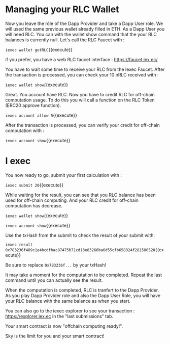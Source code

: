
# Managing your RLC Wallet
Now you leave the rôle of the Dapp Provider and take a Dapp User role.
We will used the same previous wallet already filled in ETH.
As a Dapp User you will need RLC.
You can with the wallet show command that the your RLC balances is currently null.
Let's call the RLC Faucet with :

`iexec wallet getRLC`{{execute}}

if you prefer, you have a web RLC faucet interface :
https://faucet.iex.ec/

You have to wait some time to receive your RLC from the Iexec Faucet.
After the transaction is processed, you can check your 10 nRLC received with :

`iexec wallet show`{{execute}}

Great. You account have RLC. Now you have to credit RLC for off-chain computation usage.
To do this you will call a function on the RLC Token (ERC20 approve function).

`iexec account allow 5`{{execute}}


After the transaction is processed, you can verify your credit for off-chain computation with :

`iexec account show`{{execute}}

# I exec
You now ready to go, submit your first calculation with :

`iexec submit 20`{{execute}}



While waiting for the result, you can see that you RLC balance has been used for off-chain computing.
And your RLC credit for off-chain computation has decrease.

`iexec wallet show`{{execute}}

`iexec account show`{{execute}}

Use the txHash from the submit to check the result of your submit with:

`iexec result 0x783236f489c1e4bcdfbac87475b71cd13e83266ba6d55cfb658324f281580528`{{execute}}

Be sure to replace `0x783236f...` by your txHash!  

It may take a moment for the computation to be completed. Repeat the last command until you can actually see the result.

When the computation is completed, RLC is tranfert to the Dapp Provider.
As you play Dapp Provider role and also the Dapp User Role, you will have your RLC balance with the same balance as when you start.

You can also go to the iexec explorer to see your transaction :
https://explorer.iex.ec in the "last submissions" tab.

Your smart contract is now "offchain computing ready!".

Sky is the limit for you and your smart contract!
